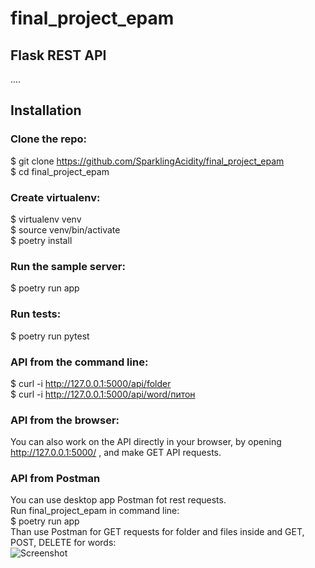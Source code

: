 # final_project_epam

## Flask REST API
....

## Installation
### Clone the repo:<br>

$ git clone https://github.com/SparklingAcidity/final_project_epam<br>
$ cd final_project_epam<br>


### Create virtualenv:<br>
$ virtualenv venv<br>
$ source venv/bin/activate<br>
$ poetry install<br>


### Run the sample server:<br>
$ poetry run app<br>


### Run tests:<br>
$ poetry run pytest<br>

### API from the command line:
$ curl -i http://127.0.0.1:5000/api/folder<br>
$ curl -i http://127.0.0.1:5000/api/word/питон


### API from the browser:
You can also work on the API directly in your browser, by opening http://127.0.0.1:5000/ , and make GET API requests.

### API from Postman
You can use desktop app Postman fot rest requests.<br>
Run final_project_epam in command line:<br>
$ poetry run app<br>
Than use Postman for GET requests for folder and files inside and GET, POST, DELETE for words:<br>
![Screenshot](https://github.com/SparklingAcidity/final_project_epam/blob/for_testing/image/Снимок%20экрана%202021-05-20%20в%2010.30.15.png)
